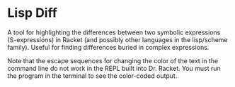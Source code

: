 # Lisp Diff

A tool for highlighting the differences between two symbolic expressions (S-expressions) in Racket (and possibly other languages in the lisp/scheme family). Useful for finding differences buried in complex expressions.

Note that the escape sequences for changing the color of the text in the command line do not work in the REPL built into Dr. Racket. You must run the program in the terminal to see the color-coded output.
